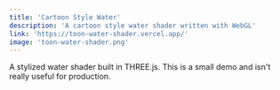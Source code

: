 ```yaml
---
title: 'Cartoon Style Water'
description: 'A cartoon style water shader written with WebGL'
link: 'https://toon-water-shader.vercel.app/'
image: 'toon-water-shader.png'
---
```


A stylized water shader built in THREE.js. This is a small demo and isn't really useful for production.